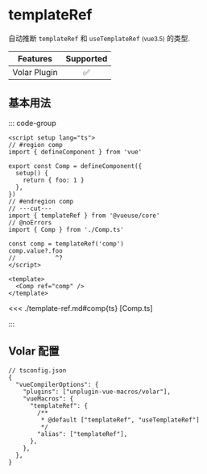 # templateRef <PackageVersion name="@vue-macros/volar" />

<StabilityLevel level="experimental" />

自动推断 `templateRef` 和 `useTemplateRef` <small>(vue3.5)</small> 的类型.

|   Features   |     Supported      |
| :----------: | :----------------: |
| Volar Plugin | :white_check_mark: |

## 基本用法

::: code-group

```vue [App.vue] twoslash
<script setup lang="ts">
// #region comp
import { defineComponent } from 'vue'

export const Comp = defineComponent({
  setup() {
    return { foo: 1 }
  },
})
// #endregion comp
// ---cut---
import { templateRef } from '@vueuse/core'
// @noErrors
import { Comp } from './Comp.ts'

const comp = templateRef('comp')
comp.value?.foo
//           ^?
</script>

<template>
  <Comp ref="comp" />
</template>
```

<<< ./template-ref.md#comp{ts} [Comp.ts]

:::

## Volar 配置

```jsonc {4,10}
// tsconfig.json
{
  "vueCompilerOptions": {
    "plugins": ["unplugin-vue-macros/volar"],
    "vueMacros": {
      "templateRef": {
        /**
         * @default ["templateRef", "useTemplateRef"]
         */
        "alias": ["templateRef"],
      },
    },
  },
}
```

